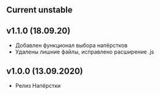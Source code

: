 ## Current unstable

## v1.1.0 (18.09.20)

* Добавлен функционал выбора напёрстков
* Удалены лишние файлы, исправлено расширение .js


## v1.0.0 (13.09.2020)

* Релиз Напёрстки
